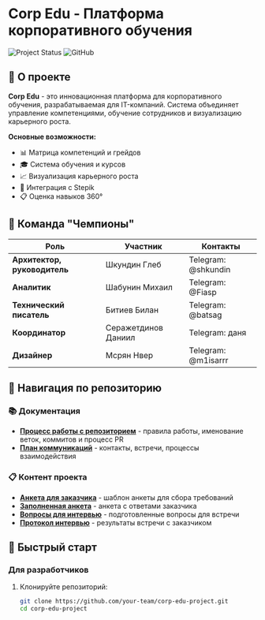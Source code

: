 # Corp Edu - Платформа корпоративного обучения

![Project Status](https://img.shields.io/badge/Status-Development-blue)
![GitHub](https://img.shields.io/badge/Version-1.0-green)

## 🎯 О проекте

**Corp Edu** - это инновационная платформа для корпоративного обучения, разрабатываемая для IT-компаний. Система объединяет управление компетенциями, обучение сотрудников и визуализацию карьерного роста.

**Основные возможности:**
- 📊 Матрица компетенций и грейдов
- 🎓 Система обучения и курсов
- 📈 Визуализация карьерного роста
- 🔄 Интеграция с Stepik
- 📋 Оценка навыков 360°

## 👥 Команда "Чемпионы"

| Роль | Участник | Контакты |
|------|----------|----------|
| **Архитектор, руководитель** | Шкундин Глеб | Telegram: @shkundin |
| **Аналитик** | Шабунин Михаил | Telegram: @Fiasp |
| **Технический писатель** | Битиев Билан | Telegram: @batsag |
| **Координатор** | Серажетдинов Даниил | Telegram: даня |
| **Дизайнер** | Мсрян Нвер | Telegram: @m1isarrr |

## 📁 Навигация по репозиторию

### 📚 Документация
- [**Процесс работы с репозиторием**](docs/contribution.md) - правила работы, именование веток, коммитов и процесс PR
- [**План коммуникаций**](docs/communication_plan.md) - контакты, встречи, процессы взаимодействия

### 📋 Контент проекта
- [**Анкета для заказчика**](content/questionnaire.md) - шаблон анкеты для сбора требований
- [**Заполненная анкета**](content/filled_questionnaire.md) - анкета с ответами заказчика
- [**Вопросы для интервью**](content/interview_questions.md) - подготовленные вопросы для встречи
- [**Протокол интервью**](content/interview_protocol.md) - результаты встречи с заказчиком

## 🚀 Быстрый старт

### Для разработчиков
1. Клонируйте репозиторий:
   ```bash
   git clone https://github.com/your-team/corp-edu-project.git
   cd corp-edu-project
